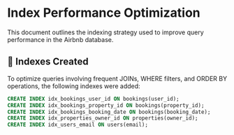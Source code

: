# Index Performance Optimization

This document outlines the indexing strategy used to improve query performance in the Airbnb database.

## 🧠 Indexes Created

To optimize queries involving frequent JOINs, WHERE filters, and ORDER BY operations, the following indexes were added:

```sql
CREATE INDEX idx_bookings_user_id ON bookings(user_id);
CREATE INDEX idx_bookings_property_id ON bookings(property_id);
CREATE INDEX idx_bookings_booking_date ON bookings(booking_date);
CREATE INDEX idx_properties_owner_id ON properties(owner_id);
CREATE INDEX idx_users_email ON users(email);

